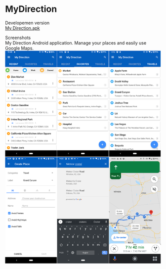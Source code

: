 # MyDirection

Developemen version
<br><a id="raw-url" href="https://github.com/allwiz/MyDirection/blob/main/bin/net.allwiz.mydirection-v1.0.2-release.apk">My Direction.apk</a>

Screenshots
<br>My Direction Android application. Manage your places and easily use Google Maps.
![alt text](https://github.com/allwiz/MyDirection/blob/main/doc/mydirection.app.screenshots.png "My Direction")
